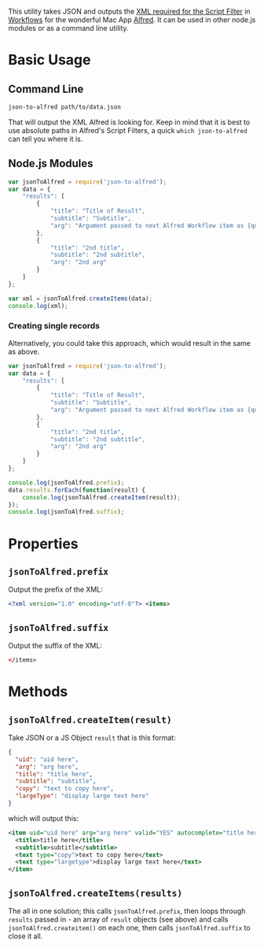 This utility takes JSON and outputs the [XML required for the Script Filter](https://www.alfredapp.com/help/workflows/inputs/script-filter/) in [Workflows](https://www.alfredapp.com/workflows/) for the wonderful Mac App [Alfred](https://www.alfredapp.com). It can be used in other node.js modules or as a command line utility.

# Basic Usage

## Command Line

```bash
json-to-alfred path/to/data.json
```

That will output the XML Alfred is looking for. Keep in mind that it is best to use absolute paths in Alfred's Script Filters, a quick `which json-to-alfred` can tell you where it is.

## Node.js Modules

```js
var jsonToAlfred = require('json-to-alfred');
var data = {
    "results": [
        {
            "title": "Title of Result",
            "subtitle": "Subtitle",
            "arg": "Argument passed to next Alfred Workflow item as {query}"
        },
        {
            "title": "2nd title",
            "subtitle": "2nd subtitle",
            "arg": "2nd arg"
        }
    ]
};

var xml = jsonToAlfred.createItems(data);
console.log(xml);
```

### Creating single records

Alternatively, you could take this approach, which would result in the same as above.

```js
var jsonToAlfred = require('json-to-alfred');
var data = {
    "results": [
        {
            "title": "Title of Result",
            "subtitle": "Subtitle",
            "arg": "Argument passed to next Alfred Workflow item as {query}"
        },
        {
            "title": "2nd title",
            "subtitle": "2nd subtitle",
            "arg": "2nd arg"
        }
    ]
};

console.log(jsonToAlfred.prefix);
data.results.forEach(function(result) {
    console.log(jsonToAlfred.createItem(result));
});
console.log(jsonToAlfred.suffix);
```

# Properties

## `jsonToAlfred.prefix`

Output the prefix of the XML:

```xml
<?xml version="1.0" encoding="utf-8"?> <items>
```

## `jsonToAlfred.suffix`

Output the suffix of the XML:

```xml
</items>
```

# Methods

## `jsonToAlfred.createItem(result)`

Take JSON or a JS Object `result` that is this format:

```json
{
  "uid": "uid here",
  "arg": "arg here",
  "title": "title here",
  "subtitle": "subtitle",
  "copy": "text to copy here",
  "largeType": "display large text here"
}
```

which will output this:

```xml
<item uid="uid here" arg="arg here" valid="YES" autocomplete="title here">
  <title>title here</title>
  <subtitle>subtitle</subtitle>
  <text type="copy">text to copy here</text>
  <text type="largetype">display large text here</text>
</item>
```

## `jsonToAlfred.createItems(results)`

The all in one solution; this calls `jsonToAlfred.prefix`, then loops through `results` passed in - an array of `result` objects (see above) and calls `jsonToAlfred.createitem()` on each one, then calls `jsonToAlfred.suffix` to close it all.

